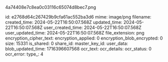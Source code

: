 4a74408e7c8ea0c03116c65074d8bec7.png

id: e2768d64c267429b9cfa61ac552ba3d6
mime: image/png
filename: 
created_time: 2024-05-22T16:50:07.568Z
updated_time: 2024-05-22T16:50:07.568Z
user_created_time: 2024-05-22T16:50:07.568Z
user_updated_time: 2024-05-22T16:50:07.568Z
file_extension: png
encryption_cipher_text: 
encryption_applied: 0
encryption_blob_encrypted: 0
size: 15331
is_shared: 0
share_id: 
master_key_id: 
user_data: 
blob_updated_time: 1716396607568
ocr_text: 
ocr_details: 
ocr_status: 0
ocr_error: 
type_: 4